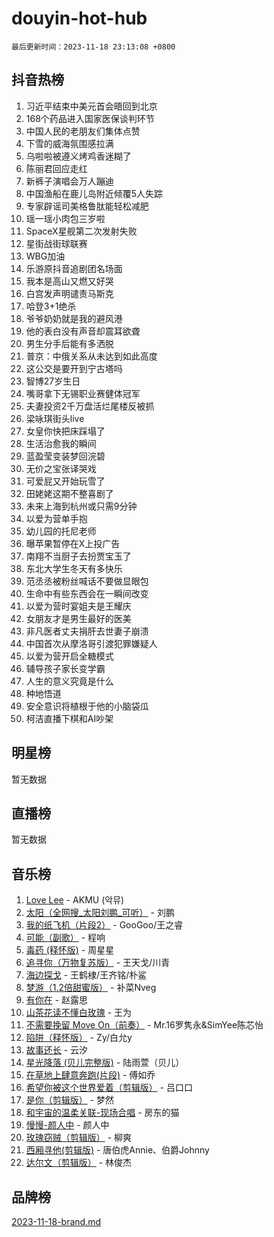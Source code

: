 # douyin-hot-hub

`最后更新时间：2023-11-18 23:13:08 +0800`

## 抖音热榜

1. 习近平结束中美元首会晤回到北京
1. 168个药品进入国家医保谈判环节
1. 中国人民的老朋友们集体点赞
1. 下雪的威海氛围感拉满
1. 乌啦啦被遵义烤鸡香迷糊了
1. 陈丽君回应走红
1. 新裤子演唱会万人蹦迪
1. 中国渔船在鹿儿岛附近倾覆5人失踪
1. 专家辟谣司美格鲁肽能轻松减肥
1. 瑶一瑶小肉包三岁啦
1. SpaceX星舰第二次发射失败
1. 星街战街球联赛
1. WBG加油
1. 乐游原抖音追剧团名场面
1. 我本是高山又燃又好哭
1. 白宫发声明谴责马斯克
1. 哈登3+1绝杀
1. 爷爷奶奶就是我的避风港
1. 他的表白没有声音却震耳欲聋
1. 男生分手后能有多洒脱
1. 普京：中俄关系从未达到如此高度
1. 这公交是要开到宁古塔吗
1. 智博27岁生日
1. 嘴哥拿下无锡职业赛健体冠军
1. 夫妻投资2千万盘活烂尾楼反被抓
1. 梁咏琪街头live
1. 女皇你快把床踩塌了
1. 生活治愈我的瞬间
1. 蓝盈莹变装梦回浣碧
1. 无价之宝张译哭戏
1. 可爱屁又开始玩雪了
1. 田姥姥这期不整喜剧了
1. 未来上海到杭州或只需9分钟
1. 以爱为营单手抱
1. 幼儿园的托尼老师
1. 曝苹果暂停在X上投广告
1. 南翔不当厨子去扮贾宝玉了
1. 东北大学生冬天有多快乐
1. 范丞丞被粉丝喊话不要做显眼包
1. 生命中有些东西会在一瞬间改变
1. 以爱为营时宴姐夫是王耀庆
1. 女朋友才是男生最好的医美
1. 非凡医者丈夫捐肝去世妻子崩溃
1. 中国首次从摩洛哥引渡犯罪嫌疑人
1. 以爱为营开启全糖模式
1. 辅导孩子家长变学霸
1. 人生的意义究竟是什么
1. 种地悟道
1. 安全意识将植根于他的小脑袋瓜
1. 柯洁直播下棋和AI吵架

## 明星榜

暂无数据

## 直播榜

暂无数据

## 音乐榜

1. [Love Lee](https://sf3-cdn-tos.douyinstatic.com/obj/tos-cn-ve-2774/o05GbkJGbCBTdDnMtB0fwOYgkeZp23vrWQDQBS) - AKMU (악뮤)
1. [太阳（全网搜_太阳刘鹏_可听）](https://sf3-cdn-tos.douyinstatic.com/obj/tos-cn-ve-2774/ogWbyIQnlBFImVbeDocRdCIYtBHlbJXgfZMvgz) - 刘鹏
1. [我的纸飞机（片段2）](https://sf6-cdn-tos.douyinstatic.com/obj/tos-cn-ve-2774/oM2ZrKcg2CD5AeRB2gkeXOFB1IxAGJdZPazYHf) - GooGoo/王之睿
1. [可能（副歌）](https://sf3-cdn-tos.douyinstatic.com/obj/tos-cn-ve-2774/cde1731888894259b333569393c2fb51) - 程响
1. [毒药 (释怀版)](https://sf3-cdn-tos.douyinstatic.com/obj/tos-cn-ve-2774/oYILMEAzspdZBIzy4frJNB8ZHPHWAhiwowd4Ad) - 周星星
1. [追寻你（万物复苏版）](https://sf3-cdn-tos.douyinstatic.com/obj/tos-cn-ve-2774/oYeAZJsbjIDit9APmBg8u6uDUQnHmoCf3gbo74) - 王天戈/川青
1. [海边探戈](https://sf6-cdn-tos.douyinstatic.com/obj/tos-cn-ve-2774/os9gE0VQCGqt6VQkZDyBBYvfSDY0QFe3vVmubn) - 王鹤棣/王齐铭/朴鲨
1. [梦游（1.2倍甜蜜版）](https://sf3-cdn-tos.douyinstatic.com/obj/tos-cn-ve-2774/o4gyAUm8hwufoEABmwVIiQtHsFuGzAEEWtNMzo) - 补菜Nveg
1. [有你在](https://sf3-cdn-tos.douyinstatic.com/obj/tos-cn-ve-2774/o8zImmNsI8B0yfAW5FKAB1oBhkMAlIrwsZEi1V) - 赵露思
1. [山茶花读不懂白玫瑰](https://sf6-cdn-tos.douyinstatic.com/obj/tos-cn-ve-2774/osfn8B7DktrRHEPJgPCfDbw7QDQEkwC16BxZg9) - 王为
1. [不需要挽留 Move On（前奏）](https://sf6-cdn-tos.douyinstatic.com/obj/tos-cn-ve-2774/ooCBhgCCkF4nExzQL9WZSUbitfA8IsDkgQIYhe) - Mr.16罗隽永&SimYee陈芯怡
1. [陷阱（释怀版）](https://sf6-cdn-tos.douyinstatic.com/obj/tos-cn-ve-2774/oE8C21LeZrzKLDFfQYgMzx4GAIHageG5IzayY7) - Zy/白允y
1. [故事还长](https://sf6-cdn-tos.douyinstatic.com/obj/tos-cn-ve-2774/30a26758c8594f0ab81ac675c33ee2c5) - 云汐
1. [星光降落 (贝儿完整版)](https://sf6-cdn-tos.douyinstatic.com/obj/tos-cn-ve-2774/okwB9hAwyAtsFFkFBzAX1hOOfQuIoMNs0W2Mwr) - 陆雨萱（贝儿）
1. [在草地上肆意奔跑(片段)](https://sf3-cdn-tos.douyinstatic.com/obj/tos-cn-ve-2774/8831d494742f45dabdfa8adb8b817259) - 傅如乔
1. [希望你被这个世界爱着（剪辑版）](https://sf3-cdn-tos.douyinstatic.com/obj/tos-cn-ve-2774/oo4H3BfEygN7l7bQaMBOZHCQ1eI4FqtED5skQ2) - 吕口口
1. [是你（剪辑版）](https://sf3-cdn-tos.douyinstatic.com/obj/tos-cn-ve-2774/46019dae783c4c969944217fe1cfafc4) - 梦然
1. [和宇宙的温柔关联-现场合唱](https://sf3-cdn-tos.douyinstatic.com/obj/tos-cn-ve-2774/o0hONGDYQBgk0e5bqDeQOonVmncA6tC2nBwZLT) - 房东的猫
1. [慢慢-颜人中](https://sf6-cdn-tos.douyinstatic.com/obj/tos-cn-ve-2774/ocjHNfBXdBxQNC8ZGAeoLMFTUgtBg8bkExunDC) - 颜人中
1. [玫瑰窃贼（剪辑版）](https://sf3-cdn-tos.douyinstatic.com/obj/tos-cn-ve-2774/oMqAsB3ixIhSWqAJOAwf3a0hU2zKJLBolQtFlI) - 柳爽
1. [西厢寻他(剪辑版)](https://sf6-cdn-tos.douyinstatic.com/obj/tos-cn-ve-2774/oUsAVfAQKlRNxEv5qxvIB8o5qmIWUcXbzJKJhw) - 唐伯虎Annie、伯爵Johnny
1. [达尔文（剪辑版）](https://sf3-cdn-tos.douyinstatic.com/obj/tos-cn-ve-2774/oQuPQQmEgnCeZsgKQ78VBZjNVtegzBGpoSbQPD) - 林俊杰

## 品牌榜

[2023-11-18-brand.md](2023-11-18-brand.md)
